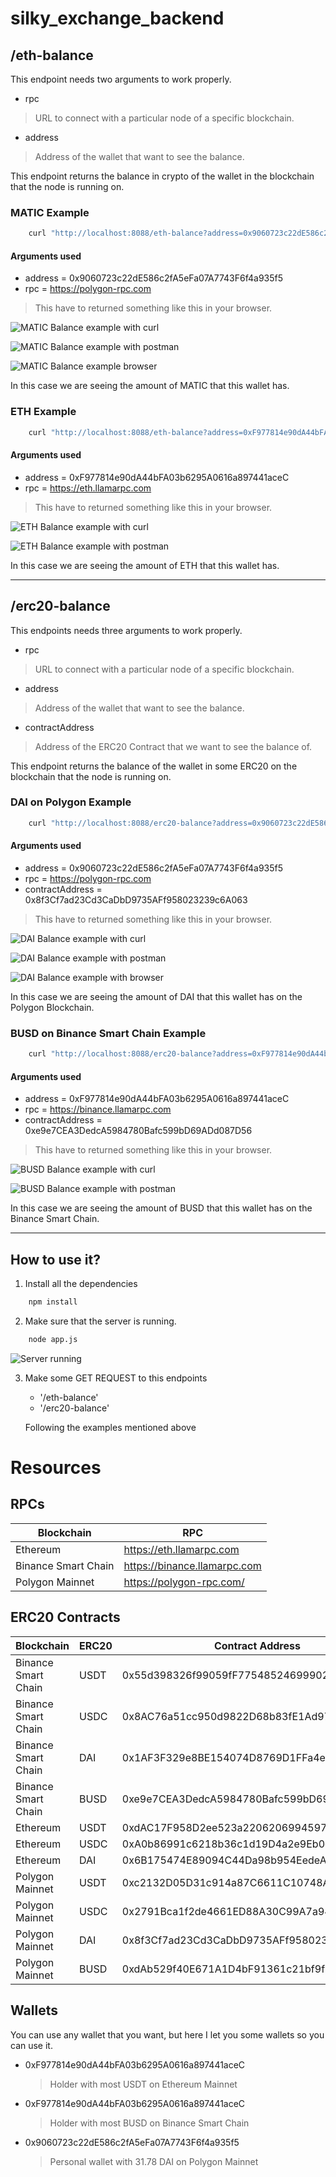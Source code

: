 # silky_exchange_backend

## /eth-balance
This endpoint needs two arguments to work properly.

- rpc
> URL to connect with a particular node of a specific blockchain.

- address
> Address of the wallet that want to see the balance.

This endpoint returns the balance in crypto of the wallet in the blockchain that the node is running on.

### MATIC Example
```bash
    curl "http://localhost:8088/eth-balance?address=0x9060723c22dE586c2fA5eFa07A7743F6f4a935f5&rpc=https://polygon-rpc.com"
```

#### Arguments used
- address = 0x9060723c22dE586c2fA5eFa07A7743F6f4a935f5
- rpc = https://polygon-rpc.com

> This have to returned something like this in your browser.

![MATIC Balance example with curl](https://i.ibb.co/6bVWnT5/curl-matic-balance.png)

![MATIC Balance example with postman](https://i.ibb.co/9rJc9Z5/postman-matic-balance.png)

![MATIC Balance example browser](https://i.ibb.co/pw15DLm/browser-matic-balance.png)

In this case we are seeing the amount of MATIC that this wallet has.

### ETH Example
```bash
    curl "http://localhost:8088/eth-balance?address=0xF977814e90dA44bFA03b6295A0616a897441aceC&rpc=https://eth.llamarpc.com"
```

#### Arguments used
- address = 0xF977814e90dA44bFA03b6295A0616a897441aceC
- rpc = https://eth.llamarpc.com

> This have to returned something like this in your browser.

![ETH Balance example with curl](https://i.ibb.co/Xppg04z/curl-request-eth-balance.png)

![ETH Balance example with postman](https://i.ibb.co/2nz5g3z/postman-eth-balance.png)

In this case we are seeing the amount of ETH that this wallet has.

---

## /erc20-balance
This endpoints needs three arguments to work properly.

- rpc
> URL to connect with a particular node of a specific blockchain.

- address
> Address of the wallet that want to see the balance.

- contractAddress
> Address of the ERC20 Contract that we want to see the balance of.

This endpoint returns the balance of the wallet in some ERC20 on the blockchain that the node is running on.

### DAI on Polygon Example
```bash
    curl "http://localhost:8088/erc20-balance?address=0x9060723c22dE586c2fA5eFa07A7743F6f4a935f5&rpc=https://polygon-rpc.com&contractAddress=0x8f3Cf7ad23Cd3CaDbD9735AFf958023239c6A063"
```

#### Arguments used
- address = 0x9060723c22dE586c2fA5eFa07A7743F6f4a935f5
- rpc = https://polygon-rpc.com
- contractAddress = 0x8f3Cf7ad23Cd3CaDbD9735AFf958023239c6A063

> This have to returned something like this in your browser.

![DAI Balance example with curl](https://i.ibb.co/QQMFcTb/curl-dai-polygon-balance.png)

![DAI Balance example with postman](https://i.ibb.co/LYJpGRT/postman-dai-balance.png)

![DAI Balance example with browser](https://i.ibb.co/fpsh6Vm/browser-dai-balance.png)

In this case we are seeing the amount of DAI that this wallet has on the Polygon Blockchain.

### BUSD on Binance Smart Chain Example
```bash
    curl "http://localhost:8088/erc20-balance?address=0xF977814e90dA44bFA03b6295A0616a897441aceC&rpc=https://binance.llamarpc.com&contractAddress=0xe9e7CEA3DedcA5984780Bafc599bD69ADd087D56"
```

#### Arguments used
- address = 0xF977814e90dA44bFA03b6295A0616a897441aceC
- rpc = https://binance.llamarpc.com
- contractAddress = 0xe9e7CEA3DedcA5984780Bafc599bD69ADd087D56

> This have to returned something like this in your browser.

![BUSD Balance example with curl](https://i.ibb.co/hMNXgCt/curl-busd-balance.png)

![BUSD Balance example with postman](https://i.ibb.co/0f1jSbZ/postman-busd-balance.png)

In this case we are seeing the amount of BUSD that this wallet has on the Binance Smart Chain.

---

## How to use it?
1. Install all the dependencies
```bash
    npm install
```

2. Make sure that the server is running.
```bash
    node app.js
```
![Server running](https://i.ibb.co/GTmbzzz/node-js-server-listening.png)

3. Make some GET REQUEST to this endpoints
    - '/eth-balance'
    - '/erc20-balance'

    Following the examples mentioned above

# Resources
## RPCs
| Blockchain | RPC |
| ------------ | ------------ |
| Ethereum | https://eth.llamarpc.com |
| Binance Smart Chain | https://binance.llamarpc.com |
| Polygon Mainnet | https://polygon-rpc.com/ |

## ERC20 Contracts
| Blockchain | ERC20 | Contract Address |
| ------------ | ------------ | ------------ |
| Binance Smart Chain | USDT | 0x55d398326f99059fF775485246999027B3197955 |
| Binance Smart Chain | USDC | 0x8AC76a51cc950d9822D68b83fE1Ad97B32Cd580d |
| Binance Smart Chain | DAI | 0x1AF3F329e8BE154074D8769D1FFa4eE058B1DBc3 |
| Binance Smart Chain | BUSD | 0xe9e7CEA3DedcA5984780Bafc599bD69ADd087D56 |
| Ethereum | USDT | 0xdAC17F958D2ee523a2206206994597C13D831ec7 |
| Ethereum | USDC | 0xA0b86991c6218b36c1d19D4a2e9Eb0cE3606eB48 |
| Ethereum | DAI | 0x6B175474E89094C44Da98b954EedeAC495271d0F |
| Polygon Mainnet | USDT | 0xc2132D05D31c914a87C6611C10748AEb04B58e8F |
| Polygon Mainnet | USDC | 0x2791Bca1f2de4661ED88A30C99A7a9449Aa84174 |
| Polygon Mainnet | DAI | 0x8f3Cf7ad23Cd3CaDbD9735AFf958023239c6A063 |
| Polygon Mainnet | BUSD | 0xdAb529f40E671A1D4bF91361c21bf9f0C9712ab7 |

## Wallets
You can use any wallet that you want, but here I let you some wallets so you can use it.
- 0xF977814e90dA44bFA03b6295A0616a897441aceC
    > Holder with most USDT on Ethereum Mainnet
- 0xF977814e90dA44bFA03b6295A0616a897441aceC
    > Holder with most BUSD on Binance Smart Chain
- 0x9060723c22dE586c2fA5eFa07A7743F6f4a935f5
    > Personal wallet with 31.78 DAI on Polygon Mainnet